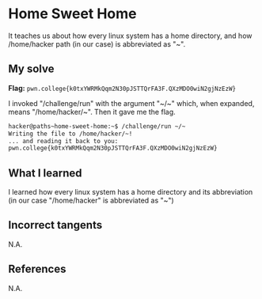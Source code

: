 # Home Sweet Home
It teaches us about how every linux system has a home directory, and how /home/hacker path (in our case) is abbreviated as "~".

## My solve
**Flag:** `pwn.college{k0txYWRMkQqm2N30pJSTTQrFA3F.QXzMDO0wiN2gjNzEzW}`

I invoked "/challenge/run" with the argument "~/~" which, when expanded, means "/home/hacker/~". Then it gave me the flag.

```bash
hacker@paths~home-sweet-home:~$ /challenge/run ~/~
Writing the file to /home/hacker/~!
... and reading it back to you:
pwn.college{k0txYWRMkQqm2N30pJSTTQrFA3F.QXzMDO0wiN2gjNzEzW}
```

## What I learned
I learned how every linux system has a home directory and its abbreviation (in our case "/home/hacker" is abbreviated as "~")

## Incorrect tangents
N.A.

## References
N.A.
